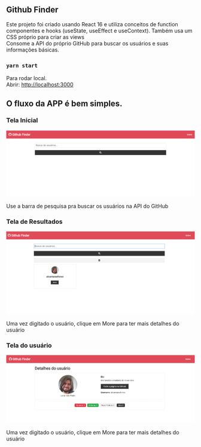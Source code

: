 ## Github Finder

Este projeto foi criado usando React 16 e utiliza conceitos de function componentes e hooks (useState, useEffect e useContext). Também usa um CSS próprio para criar as views <br />
Consome a API do próprio GitHub para buscar os usuários e suas informações básicas.

### `yarn start`

Para rodar local.<br />
Abrir: [http://localhost:3000](http://localhost:3000)

## O fluxo da APP é bem simples.

### Tela Inicial

![](src/assets/img/telainicial.png)

Use a barra de pesquisa pra buscar os usuários na API do GitHub

### Tela de Resultados

![](/src/assets/img/teladois.png)

Uma vez digitado o usuário, clique em More para ter mais detalhes do usuário

### Tela do usuário

![](/src/assets/img/telatres.png)

Uma vez digitado o usuário, clique em More para ter mais detalhes do usuário
